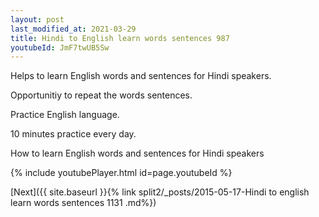 ```yaml
---
layout: post
last_modified_at: 2021-03-29
title: Hindi to English learn words sentences 987 
youtubeId: JmF7twUB5Sw
---
```

 
 
Helps to learn English words and sentences for Hindi speakers.

Opportunitiy to repeat the words sentences. 

Practice English language. 
 
10 minutes practice every day. 
 
How to learn English words and sentences for Hindi speakers 
 
{% include youtubePlayer.html id=page.youtubeId %}
 
 
[Next]({{ site.baseurl }}{% link  split2/_posts/2015-05-17-Hindi to english learn words sentences 1131 .md%})
 
